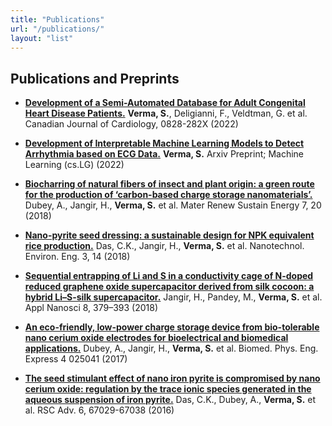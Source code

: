 ```yaml
---
title: "Publications"
url: "/publications/"
layout: "list"
---
```


## Publications and Preprints

* **[Development of a Semi-Automated Database for Adult Congenital Heart Disease Patients.](https://www.sciencedirect.com/science/article/abs/pii/S0828282X22003385?via%3Dihub)** **Verma, S.**, Deligianni, F., Veldtman, G. et al. Canadian Journal of Cardiology, 0828-282X (2022)

* **[Development of Interpretable Machine Learning Models to Detect Arrhythmia based on ECG Data.](https://arxiv.org/abs/2205.02803)**
**Verma, S.**
Arxiv Preprint; Machine Learning (cs.LG) (2022)

* **[Biocharring of natural fibers of insect and plant origin: a green route for the production of ‘carbon-based charge storage nanomaterials’.](https://link.springer.com/article/10.1007/s40243-018-0127-7)** Dubey, A., Jangir, H., **Verma, S.** et al. Mater Renew Sustain Energy 7, 20 (2018)

* **[Nano-pyrite seed dressing: a sustainable design for NPK equivalent rice production.](https://link.springer.com/article/10.1007/s41204-018-0043-1)** Das, C.K., Jangir, H., **Verma, S.** et al. Nanotechnol. Environ. Eng. 3, 14 (2018)

* **[Sequential entrapping of Li and S in a conductivity cage of N-doped reduced graphene oxide supercapacitor derived from silk cocoon: a hybrid Li–S-silk supercapacitor.](https://link.springer.com/article/10.1007/s13204-018-0641-z)** Jangir, H., Pandey, M., **Verma, S.** et al. Appl Nanosci 8, 379–393 (2018)

* **[An eco-friendly, low-power charge storage device from bio-tolerable nano cerium oxide electrodes for bioelectrical and biomedical applications.](https://iopscience.iop.org/article/10.1088/2057-1976/aaa282)** Dubey, A., Jangir, H., **Verma, S.** et al. Biomed. Phys. Eng. Express 4 025041 (2017)

* **[The seed stimulant effect of nano iron pyrite is compromised by nano cerium oxide: regulation by the trace ionic species generated in the aqueous suspension of iron pyrite.](https://pubs.rsc.org/en/content/articlelanding/2016/RA/C6RA15584G)** Das, C.K., Dubey, A., **Verma, S.** et al. RSC Adv. 6, 67029-67038 (2016)